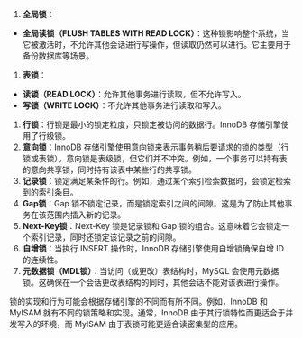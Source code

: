 1. **全局锁**：

- **全局读锁（FLUSH TABLES WITH READ LOCK）**：这种锁影响整个系统，当它被激活时，不允许其他会话进行写操作，但读取仍然可以进行。它主要用于备份数据库等场景。

1. **表锁**：

- **读锁（READ LOCK）**：允许其他事务进行读取，但不允许写入。
- **写锁（WRITE LOCK）**：不允许其他事务进行读取和写入。

1. **行锁**：行锁是最小的锁定粒度，只锁定被访问的数据行。InnoDB 存储引擎使用了行级锁。
2. **意向锁**：InnoDB 存储引擎使用意向锁来表示事务稍后要请求的锁的类型（行锁或表锁）。意向锁是表级锁，但它们并不冲突。例如，一个事务可以持有表的意向共享锁，同时持有该表中某些行的共享锁。
3. **记录锁**：锁定满足某条件的行。例如，通过某个索引检索数据时，会锁定检索到的索引条目。
4. **Gap锁**：Gap 锁不锁定记录，而是锁定索引之间的间隙。这是为了防止其他事务在该范围内插入新的记录。
5. **Next-Key锁**：Next-Key 锁是记录锁和 Gap 锁的组合。这意味着它会锁定一个索引记录，同时还锁定该记录之前的间隙。
6. **自增锁**：当执行 INSERT 操作时，InnoDB 存储引擎使用自增锁确保自增 ID 的连续性。
7. **元数据锁（MDL锁）**：当访问（或更改）表结构时，MySQL 会使用元数据锁。这确保在一个会话更改表结构的同时，其他会话不能对该表进行操作。

锁的实现和行为可能会根据存储引擎的不同而有所不同。例如，InnoDB 和 MyISAM 就有不同的锁策略和实现。通常，InnoDB 由于其行锁特性而更适合于并发写入的环境，而 MyISAM 由于表锁可能更适合读密集型的应用。